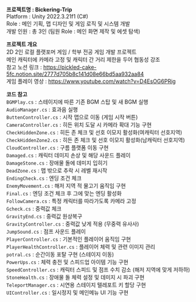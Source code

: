 **프로젝트명 : Bickering-Trip**  
Platform : Unity 2022.3.21f1 (C#)  
Role : 메인 기획, 맵 디자인 및 게임 로직 및 시스템 개발  
개발 인원 : 총 3인 (팀원 Role : 메인 화면 제작 및 에셋 탐색)  

**프로젝트 개요**  
2D 2인 로컬 플랫포머 게임 / 학부 전공 게임 개발 프로젝트  
메인 캐릭터에 카메라 고정 및 캐릭터 간 거리 제한을 두어 협동성 강조  
참고 노션 링크 : https://pickled-cake-5fc.notion.site/2777d705b8c141d08e66bd5aa932aa84  
게임 플레이 영상 : https://www.youtube.com/watch?v=D4EsOG6PRig  

**코드 참고**   
`BGMPlay.cs` : 스테이지에 따른 기존 BGM 스탑 및 새 BGM 실행  
`AudioManager.cs` : 효과음 실행  
`ButtenController.cs` : 시작 맵으로 이동 (게임 시작 버튼)  
`CameraController.cs` : 히든 위치 도달 시 카메라 확대 기능 구현  
`CheckHiddenZone.cs` : 히든 존 체크 및 선호 이모지 활성화(여캐릭터 선호지역)  
`CheckHiddenZone2.cs` : 히든 존 체크 및 선호 이모지 활성화(남캐릭터 선호지역)  
`CloudController.cs` : 구름 플랫폼 이동 구현  
`Damaged.cs` : 캐릭터 데미지 손상 및 해당 사운드 플레이  
`DamageStone.cs` : 장애물 돌에 데미지 입히기  
`DeadZone.cs` : 맵 밖으로 추락 시 레벨 재시작  
`EndingCheck.cs` : 엔딩 조건 체크  
`EnemyMovement.cs` : 해저 지역 적 물고기 움직임 구현  
`Final.cs` : 엔딩 조건 체크 후 그에 맞는 엔딩 활성화  
`FollowCamera.cs` : 특정 캐릭터를 따라가도록 카메라 고정  
`Gcheck.cs` : 중력값 체크   
`GravityEnd.cs` : 중력값 원상복구  
`GravityController.cs` : 중력값 낮게 적용 (무중력 유사사)   
`JumpSound.cs` : 점프 사운드 플레이  
`PlayerController.cs` : 기본적인 플레이어 움직임 구현  
`PlayerHealthController.cs` : 플레이어 체력 및 관련 이미지 관리  
`potral.cs` : 순간이동 포탈 구현 (스테이지 이동)  
`PowerUps.cs` : 체력 충전 및 스피드업 아이템 기능 구현  
`SpeedController.cs` : 캐릭터 스피드 및 점프 수치 감소 (해저 지역에 맞게 저하하)   
`StoneHealth.cs` : 장애물 돌 체력 설정 및 데미지 시 파괴 구현  
`TeleportManager.cs` : 시연용 스테이지 텔레포트 키 할당 구현  
`UIController.cs` : 일시정지 및 메인메뉴 UI 기능 구현
